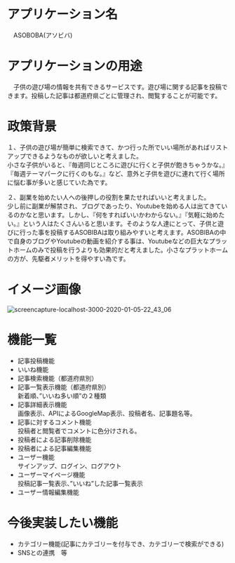 # アプリケーション名
　ASOBOBA(アソビバ)
# アプリケーションの用途
　子供の遊び場の情報を共有できるサービスです。遊び場に関する記事を投稿できます。投稿した記事は都道府県ごとに管理され、閲覧することが可能です。
# 政策背景
 １、子供の遊び場が簡単に検索できて、かつ行った所でいい場所があればリストアップできるようなものが欲しいと考えました。  
 小さな子供がいると、『毎週同じところに遊びに行くと子供が飽きちゃうかな。』『毎週テーマパークに行くのもな。』など、意外と子供を遊びに連れて行く場所に悩む事が多いと感じていた為です。
   
 ２、副業を始めたい人への後押しの役割を果たせればいいと考えました。  
 少し前に副業が解禁され、ブログであったり、Youtubeを始める人は出てきているのかなと思います。しかし、『何をすればいいかわからない。』『気軽に始めたい。』という人はたくさんいると思います。そのような人達にとって、子供と遊びに行った事を投稿するASOBIBAは取り組みやすいと考えます。ASOBIBAの中で自身のブログやYoutubeの動画を紹介する事は、Youtubeなどの巨大なプラットホームのみで投稿を行うよりも効果的だと考えました。小さなプラットホームの方が、先駆者メリットを得やすい為です。
# イメージ画像
 ![screencapture-localhost-3000-2020-01-05-22_43_06](https://user-images.githubusercontent.com/56577362/71781169-f49fa500-300e-11ea-82a2-80314272e9d4.png)
# 機能一覧
 * 記事投稿機能
 * いいね機能  
 * 記事検索機能（都道府県別）  
 * 記事一覧表示機能（都道府県別）  
   新着順、”いいね多い順”の２種類  
 * 記事詳細表示機能  
  画像表示、APIによるGoogleMap表示、投稿者名、記事題名等。  
 * 記事に対するコメント機能  
  投稿者と閲覧者でコメントに色分けされる。  
 * 投稿者による記事削除機能  
 * 投稿者による記事編集機能  
 * ユーザー機能  
  サインアップ、ログイン、ログアウト  
 * ユーザーマイページ機能  
  投稿記事一覧表示、”いいね”した記事一覧表示  
 * ユーザー情報編集機能  
# 今後実装したい機能  
* カテゴリー機能(記事にカテゴリーを付与でき、カテゴリーで検索ができる)  
* SNSとの連携　等  


